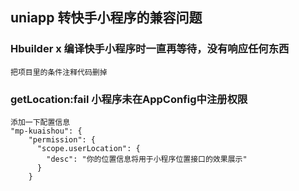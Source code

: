 

## uniapp 转快手小程序的兼容问题


### Hbuilder x 编译快手小程序时一直再等待，没有响应任何东西
```
把项目里的条件注释代码删掉
```

### getLocation:fail 小程序未在AppConfig中注册权限
```
添加一下配置信息
"mp-kuaishou": {
    "permission": {
      "scope.userLocation": {
        "desc": "你的位置信息将用于小程序位置接口的效果展示"
      }
    }
```
